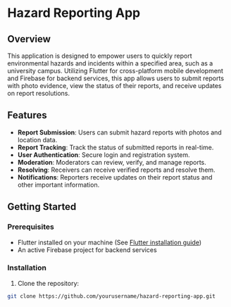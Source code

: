 # Hazard Reporting App

## Overview
This application is designed to empower users to quickly report environmental hazards and incidents within a specified area, such as a university campus. Utilizing Flutter for cross-platform mobile development and Firebase for backend services, this app allows users to submit reports with photo evidence, view the status of their reports, and receive updates on report resolutions.

## Features
- **Report Submission**: Users can submit hazard reports with photos and location data.
- **Report Tracking**: Track the status of submitted reports in real-time.
- **User Authentication**: Secure login and registration system.
- **Moderation**: Moderators can review, verify, and manage reports.
- **Resolving**: Receivers can receive verified reports and resolve them.
- **Notifications**: Reporters receive updates on their report status and other important information.

## Getting Started

### Prerequisites
- Flutter installed on your machine (See [Flutter installation guide](https://flutter.dev/docs/get-started/install))
- An active Firebase project for backend services

### Installation
1. Clone the repository:
```bash
git clone https://github.com/yourusername/hazard-reporting-app.git
